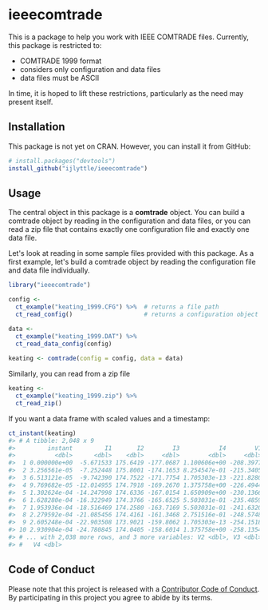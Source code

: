 
<!-- README.md is generated from README.Rmd. Please edit that file -->
ieeecomtrade
============

This is a package to help you work with IEEE COMTRADE files. Currently, this package is restricted to:

-   COMTRADE 1999 format
-   considers only configuration and data files
-   data files must be ASCII

In time, it is hoped to lift these restrictions, particularly as the need may present itself.

Installation
------------

This package is not yet on CRAN. However, you can install it from GitHub:

``` r
# install.packages("devtools")
install_github("ijlyttle/ieeecomtrade")
```

Usage
-----

The central object in this package is a **comtrade** object. You can build a comtrade object by reading in the configuration and data files, or you can read a zip file that contains exactly one configuration file and exactly one data file.

Let's look at reading in some sample files provided with this package. As a first example, let's build a comtrade object by reading the configuration file and data file individually.

``` r
library("ieeecomtrade")

config <- 
  ct_example("keating_1999.CFG") %>%  # returns a file path
  ct_read_config()                    # returns a configuration object

data <- 
  ct_example("keating_1999.DAT") %>%
  ct_read_data_config(config)
  
keating <- comtrade(config = config, data = data)  
```

Similarly, you can read from a zip file

``` r
keating <- 
  ct_example("keating_1999.zip") %>%
  ct_read_zip()
```

If you want a data frame with scaled values and a timestamp:

``` r
ct_instant(keating)
#> # A tibble: 2,048 x 9
#>         instant         I1       I2        I3           I4        V1
#>           <dbl>      <dbl>    <dbl>     <dbl>        <dbl>     <dbl>
#>  1 0.000000e+00  -5.671533 175.6419 -177.0687 1.100606e+00 -208.3977
#>  2 3.256561e-05  -7.252448 175.8001 -174.1653 8.254547e-01 -215.3405
#>  3 6.513121e-05  -9.742390 174.7522 -171.7754 1.705303e-13 -221.8280
#>  4 9.769682e-05 -12.014955 174.7918 -169.2670 1.375758e+00 -226.4944
#>  5 1.302624e-04 -14.247998 174.6336 -167.0154 1.650909e+00 -230.1366
#>  6 1.628280e-04 -16.322949 174.3766 -165.6525 5.503031e-01 -235.4859
#>  7 1.953936e-04 -18.516469 174.2580 -163.7169 5.503031e-01 -241.6320
#>  8 2.279592e-04 -21.085456 174.4161 -161.3468 2.751516e-01 -248.5748
#>  9 2.605248e-04 -22.903508 173.9021 -159.8062 1.705303e-13 -254.1518
#> 10 2.930904e-04 -24.780845 174.0405 -158.6014 1.375758e+00 -258.1354
#> # ... with 2,038 more rows, and 3 more variables: V2 <dbl>, V3 <dbl>,
#> #   V4 <dbl>
```

Code of Conduct
---------------

Please note that this project is released with a [Contributor Code of Conduct](CONDUCT.md). By participating in this project you agree to abide by its terms.
